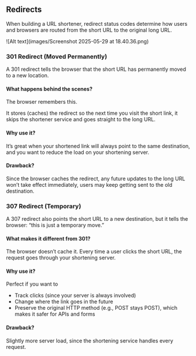 ## Redirects

When building a URL shortener, redirect status codes determine how users and browsers are routed from the short URL to the original long URL.

![Alt text](images/Screenshot 2025-05-29 at 18.40.36.png)

### 301 Redirect (Moved Permanently)
A 301 redirect tells the browser that the short URL has permanently moved to a new location.

#### What happens behind the scenes?
The browser remembers this. 

It stores (caches) the redirect so the next time you visit the short link, it skips the shortener service and goes straight to the long URL.

#### Why use it?
It’s great when your shortened link will always point to the same destination, and you want to reduce the load on your shortening server.

#### Drawback?
Since the browser caches the redirect, any future updates to the long URL won’t take effect immediately, users may keep getting sent to the old destination.

### 307 Redirect (Temporary)
A 307 redirect also points the short URL to a new destination, but it tells the browser: “this is just a temporary move.”

#### What makes it different from 301?
The browser doesn’t cache it. Every time a user clicks the short URL, the request goes through your shortening server.

#### Why use it?
Perfect if you want to
- Track clicks (since your server is always involved)
- Change where the link goes in the future
- Preserve the original HTTP method (e.g., POST stays POST), which makes it safer for APIs and forms

#### Drawback?
Slightly more server load, since the shortening service handles every request.

